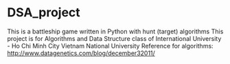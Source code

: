 # DSA_project
This is a battleship game written in Python with hunt (target) algorithms
This project is for Algorithms and Data Structure class of International University - Ho Chi Minh City Vietnam National University
Reference for algorithms: http://www.datagenetics.com/blog/december32011/
